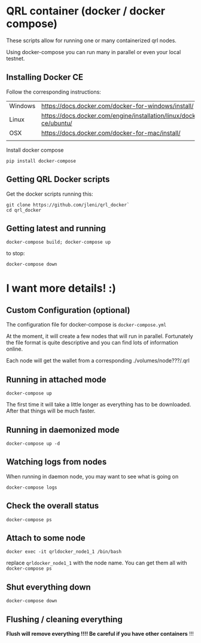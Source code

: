 # QRL container (docker / docker compose)

These scripts allow for running one or many containerized qrl nodes.

Using docker-compose you can run many in parallel or even your local testnet.

## Installing Docker CE

Follow the corresponding instructions:

|   |   |
|---|---|
|Windows | https://docs.docker.com/docker-for-windows/install/   |
|Linux   | https://docs.docker.com/engine/installation/linux/docker-ce/ubuntu/ |
|OSX     | https://docs.docker.com/docker-for-mac/install/ | 
|||

Install docker compose

`pip install docker-compose`

## Getting QRL Docker scripts

Get the docker scripts running this:

```
git clone https://github.com/jleni/qrl_docker`
cd qrl_docker
```

## Getting latest and running

```
docker-compose build; docker-compose up
```

to stop:
```
docker-compose down
```

# I want more details! :)

## Custom Configuration (optional)

The configuration file for docker-compose is `docker-compose.yml`

At the moment, it will create a few nodes that will run in parallel. Fortunately the file format is quite descriptive and you can find lots of information online.

Each node will get the wallet from a corresponding ./volumes/node???/.qrl

## Running in attached mode

```
docker-compose up
```

The first time it will take a little longer as everything has to be downloaded. After that things will be much faster.

## Running in daemonized mode

```
docker-compose up -d
```

## Watching logs from nodes

When running in daemon node, you may want to see what is going on

```
docker-compose logs
```

## Check the overall status

```
docker-compose ps
```

## Attach to some node

```
docker exec -it qrldocker_node1_1 /bin/bash
```

replace `qrldocker_node1_1` with the node name. You can get them all with `docker-compose ps`

## Shut everything down

```
docker-compose down
```

## Flushing / cleaning everything

**Flush will remove everything !!!! Be careful if you have other containers** !!!
